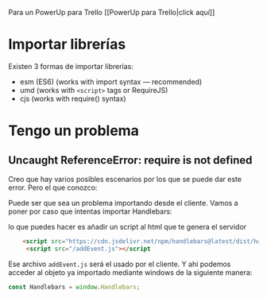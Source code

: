 Para un PowerUp para Trello [[PowerUp para Trello|click aquí]]
# Importar librerías

Existen 3 formas de importar librerías:

- esm (ES6) (works with import syntax — recommended)
- umd (works with `<script>` tags or RequireJS)
- cjs (works with require() syntax)
# Tengo un problema

## Uncaught ReferenceError: require is not defined

Creo que hay varios posibles escenarios por los que se puede dar este error.
Pero el que conozco: 

Puede ser que sea un problema importando desde el cliente. Vamos a poner por caso que intentas importar Handlebars:

lo que puedes hacer es añadir un script al html que te genera el servidor

```html
    <script src="https://cdn.jsdelivr.net/npm/handlebars@latest/dist/handlebars.min.js"></script>
     <script src="/addEvent.js"></script
```

Ese archivo `addEvent.js` será el usado por el cliente. Y ahí podemos acceder al objeto ya importado mediante windows de la siguiente manera:

```js
const Handlebars = window.Handlebars;
```
